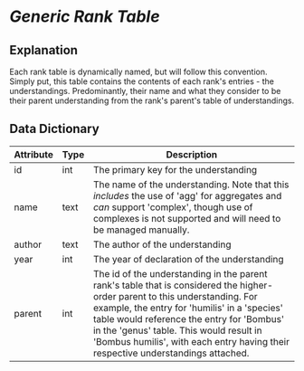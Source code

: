 # *Generic Rank Table*

## Explanation

Each rank table is dynamically named, but will follow this convention. Simply put, this table contains the contents of each rank's entries - the understandings. Predominantly, their name and what they consider to be their parent understanding from the rank's parent's table of understandings.

## Data Dictionary
|Attribute|Type|Description|
|---------|----|-----------|
|id|int|The primary key for the understanding|
|name|text|The name of the understanding. Note that this *includes* the use of 'agg' for aggregates and *can* support 'complex', though use of complexes is not supported and will need to be managed manually.|
|author|text|The author of the understanding|
|year|int|The year of declaration of the understanding|
|parent|int|The id of the understanding in the parent rank's table that is considered the higher-order parent to this understanding. For example, the entry for 'humilis' in a 'species' table would reference the entry for 'Bombus' in the 'genus' table. This would result in 'Bombus humilis', with each entry having their respective understandings attached.|